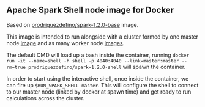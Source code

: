 ## Apache Spark Shell node image for Docker

Based on [prodriguezdefino/spark-1.2.0-base](https://github.com/prodriguezdefino/docker-spark-1.2.0-base) image. 

This image is intended to run alongside with a cluster formed by one master node [image](https://github.com/prodriguezdefino/docker-spark-1.2.0-master) and as many worker node [images](https://github.com/prodriguezdefino/docker-spark-1.2.0-worker). 

The default CMD will load up a bash inside the container, running ```docker run -it --name=shell -h shell -p 4040:4040 --link=master:master --rm=true prodriguezdefino/spark-1.2.0-shell``` will spawn the container.

In order to start using the interactive shell, once inside the container, we can fire up ```$RUN_SPARK_SHELL master```. This will configure the shell to connect to our master node (linked by docker at spawn time) and get ready to run calculations across the cluster. 


